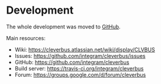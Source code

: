# Development

The whole development was moved to [GitHub](https://github.com/integram/cleverbus).

Main resources:

-   Wiki: <https://cleverbus.atlassian.net/wiki/display/CLVBUS>
-   Issues: <https://github.com/integram/cleverbus/issues>
-   GitHub: <https://github.com/integram/cleverbus>
-   Build server: <https://travis-ci.org/integram/cleverbus>
-   Forum: <https://groups.google.com/d/forum/cleverbus>
